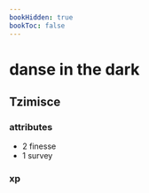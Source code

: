 ```yaml
---
bookHidden: true
bookToc: false
---
```


# danse in the dark

## Tzimisce

### attributes

- 2 finesse
- 1 survey

### xp
